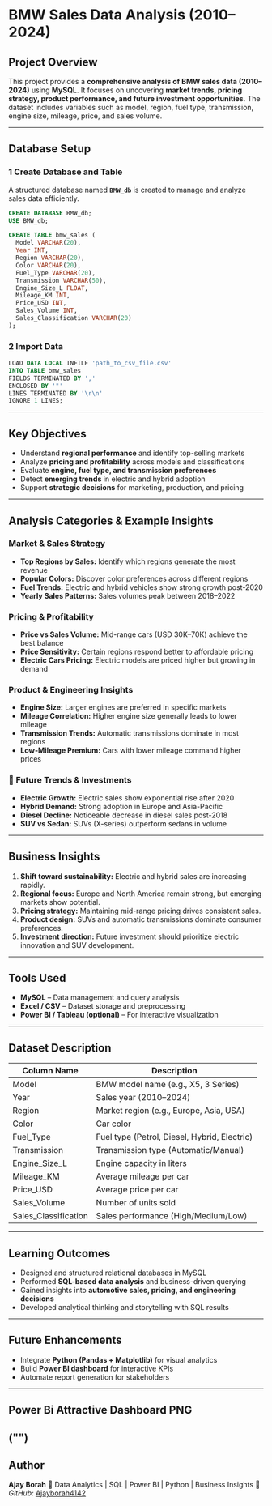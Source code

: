 #  BMW Sales Data Analysis (2010–2024)

##  Project Overview

This project provides a **comprehensive analysis of BMW sales data (2010–2024)** using **MySQL**.
It focuses on uncovering **market trends, pricing strategy, product performance, and future investment opportunities**.
The dataset includes variables such as model, region, fuel type, transmission, engine size, mileage, price, and sales volume.

---

##  Database Setup

### 1️ Create Database and Table

A structured database named **`BMW_db`** is created to manage and analyze sales data efficiently.

```sql
CREATE DATABASE BMW_db;
USE BMW_db;

CREATE TABLE bmw_sales (
  Model VARCHAR(20),
  Year INT,
  Region VARCHAR(20),
  Color VARCHAR(20),
  Fuel_Type VARCHAR(20),
  Transmission VARCHAR(50),
  Engine_Size_L FLOAT,
  Mileage_KM INT,
  Price_USD INT,
  Sales_Volume INT,
  Sales_Classification VARCHAR(20)
);
```

### 2️ Import Data

```sql
LOAD DATA LOCAL INFILE 'path_to_csv_file.csv'
INTO TABLE bmw_sales
FIELDS TERMINATED BY ','
ENCLOSED BY '"'
LINES TERMINATED BY '\r\n'
IGNORE 1 LINES;
```

---

##  Key Objectives

* Understand **regional performance** and identify top-selling markets
* Analyze **pricing and profitability** across models and classifications
* Evaluate **engine, fuel type, and transmission preferences**
* Detect **emerging trends** in electric and hybrid adoption
* Support **strategic decisions** for marketing, production, and pricing

---

##  Analysis Categories & Example Insights

###  Market & Sales Strategy

* **Top Regions by Sales:** Identify which regions generate the most revenue
* **Popular Colors:** Discover color preferences across different regions
* **Fuel Trends:** Electric and hybrid vehicles show strong growth post-2020
* **Yearly Sales Patterns:** Sales volumes peak between 2018–2022

###  Pricing & Profitability

* **Price vs Sales Volume:** Mid-range cars (USD 30K–70K) achieve the best balance
* **Price Sensitivity:** Certain regions respond better to affordable pricing
* **Electric Cars Pricing:** Electric models are priced higher but growing in demand

###  Product & Engineering Insights

* **Engine Size:** Larger engines are preferred in specific markets
* **Mileage Correlation:** Higher engine size generally leads to lower mileage
* **Transmission Trends:** Automatic transmissions dominate in most regions
* **Low-Mileage Premium:** Cars with lower mileage command higher prices

### 🔹 Future Trends & Investments

* **Electric Growth:** Electric sales show exponential rise after 2020
* **Hybrid Demand:** Strong adoption in Europe and Asia-Pacific
* **Diesel Decline:** Noticeable decrease in diesel sales post-2018
* **SUV vs Sedan:** SUVs (X-series) outperform sedans in volume

---

##  Business Insights

1. **Shift toward sustainability:** Electric and hybrid sales are increasing rapidly.
2. **Regional focus:** Europe and North America remain strong, but emerging markets show potential.
3. **Pricing strategy:** Maintaining mid-range pricing drives consistent sales.
4. **Product design:** SUVs and automatic transmissions dominate consumer preferences.
5. **Investment direction:** Future investment should prioritize electric innovation and SUV development.

---

##  Tools Used

* **MySQL** – Data management and query analysis
* **Excel / CSV** – Dataset storage and preprocessing
* **Power BI / Tableau (optional)** – For interactive visualization

---

##  Dataset Description

| Column Name          | Description                                  |
| -------------------- | -------------------------------------------- |
| Model                | BMW model name (e.g., X5, 3 Series)          |
| Year                 | Sales year (2010–2024)                       |
| Region               | Market region (e.g., Europe, Asia, USA)      |
| Color                | Car color                                    |
| Fuel_Type            | Fuel type (Petrol, Diesel, Hybrid, Electric) |
| Transmission         | Transmission type (Automatic/Manual)         |
| Engine_Size_L        | Engine capacity in liters                    |
| Mileage_KM           | Average mileage per car                      |
| Price_USD            | Average price per car                        |
| Sales_Volume         | Number of units sold                         |
| Sales_Classification | Sales performance (High/Medium/Low)          |

---

##  Learning Outcomes

* Designed and structured relational databases in MySQL
* Performed **SQL-based data analysis** and business-driven querying
* Gained insights into **automotive sales, pricing, and engineering decisions**
* Developed analytical thinking and storytelling with SQL results

---

##  Future Enhancements

* Integrate **Python (Pandas + Matplotlib)** for visual analytics
* Build **Power BI dashboard** for interactive KPIs
* Automate report generation for stakeholders
---
## Power Bi Attractive Dashboard PNG 

("")
---

##  Author

**Ajay Borah**
📍 Data Analytics | SQL | Power BI | Python | Business Insights
🔗 *GitHub:* [Ajayborah4142](https://github.com/Ajayborah4142)
